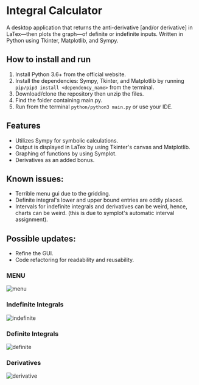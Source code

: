 # Integral Calculator 

A desktop application that returns the anti-derivative [and/or derivative] in LaTex—then plots the graph—of definite or indefinite inputs. Written in Python using Tkinter, Matplotlib, and Sympy. 

## How to install and run
1. Install Python 3.6+ from the official website.
2. Install the dependencies: Sympy, Tkinter, and Matplotlib by running `pip/pip3 install <dependency_name>` from the terminal.
3. Download/clone the repository then unzip the files.
4. Find the folder containing main.py.
5. Run from the terminal `python/python3 main.py` or use your IDE.

## Features
* Utilizes Sympy for symbolic calculations.
* Output is displayed in LaTex by using Tkinter's canvas and Matplotlib.
* Graphing of functions by using Symplot.
* Derivatives as an added bonus.

## Known issues:
* Terrible menu gui due to the gridding.
* Definite integral's lower and upper bound entries are oddly placed.
* Intervals for indefinite integrals and derivatives can be weird, hence, charts can be weird. (this is due to symplot's automatic interval assignment).

## Possible updates:
* Refine the GUI.
* Code refactoring for readability and reusability.

### MENU
![menu](https://i.ibb.co/J2c62pd/1.png)
### Indefinite Integrals
![indefinite](https://i.ibb.co/RYfyMxp/calc.png)
### Definite Integrals
![definite](https://i.ibb.co/VMj8Bfy/2.png)
### Derivatives
![derivative](https://i.ibb.co/fMLdkym/3.png)

